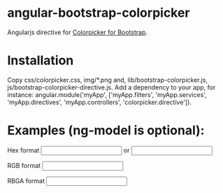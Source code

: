 angular-bootstrap-colorpicker
=============================

Angularjs directive for <a href="http://www.eyecon.ro/bootstrap-colorpicker/" target="_blank">Colorpicker for Bootstrap</a>.

Installation
===============================
Copy css/colorpicker.css, img/*.png and, lib/bootstrap-colorpicker.js, js/bootstrap-colorpicker-directive.js.
Add a dependency to your app, for instance:
angular.module('myApp', ['myApp.filters', 'myApp.services', 'myApp.directives', 'myApp.controllers', 'colorpicker.directive']).

Examples (ng-model is optional):
===============================

Hex format
<input colorpicker class="span2" value="" type="text" ng-model="your_model" >
or 
<input colorpicker="hex" class="span2" value="" type="text" ng-model="your_model" >

RGB format
<input colorpicker="rgb" class="span2" value="" ng-model="your_model" type="text" />

RBGA format
<input colorpicker="rgba" class="span2" value="" ng-model="your_model" type="text" />

